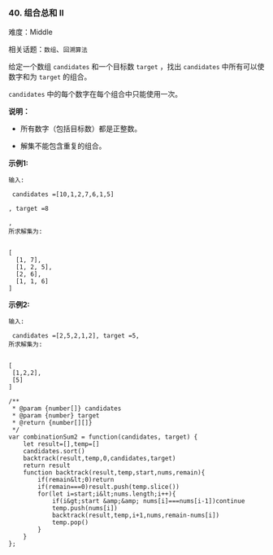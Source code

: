 ### 40. 组合总和 II

难度：Middle

相关话题：`数组`、`回溯算法`

给定一个数组 `candidates` 和一个目标数 `target` ，找出 `candidates` 中所有可以使数字和为 `target` 的组合。



 `candidates` 中的每个数字在每个组合中只能使用一次。



 **说明：** 





* 所有数字（包括目标数）都是正整数。

* 解集不能包含重复的组合。





 **示例1:** 





```
输入:

 candidates =[10,1,2,7,6,1,5]

, target =8

,
所求解集为:


[
  [1, 7],
  [1, 2, 5],
  [2, 6],
  [1, 1, 6]
]

```

 **示例2:** 





```
输入:

 candidates =[2,5,2,1,2], target =5,
所求解集为:


[
 [1,2,2],
 [5]
]
```


```
/**
 * @param {number[]} candidates
 * @param {number} target
 * @return {number[][]}
 */
var combinationSum2 = function(candidates, target) {
    let result=[],temp=[]
    candidates.sort()
    backtrack(result,temp,0,candidates,target)
    return result
    function backtrack(result,temp,start,nums,remain){
        if(remain&lt;0)return
        if(remain===0)result.push(temp.slice())
        for(let i=start;i&lt;nums.length;i++){
            if(i&gt;start &amp;&amp; nums[i]===nums[i-1])continue
            temp.push(nums[i])
            backtrack(result,temp,i+1,nums,remain-nums[i])
            temp.pop()
        }
    }
};



```
